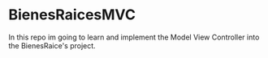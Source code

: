 # BienesRaicesMVC
In this repo im going to learn and implement the Model View Controller into the BienesRaice's project.
